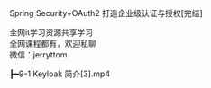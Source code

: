 Spring Security+OAuth2 打造企业级认证与授权[完结]

全网it学习资源共享学习<br>全网课程都有，欢迎私聊<br>微信：jerryttom<br>

┣━9-1 Keyloak 简介[3].mp4
